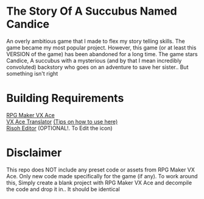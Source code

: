 # The Story Of A Succubus Named Candice
An overly ambitious game that I made to flex my story telling skills. The game became my most popular project. However, this game (or at least this VERSION of the game) has been abandoned for a long time. The game stars Candice, A succubus with a mysterious (and by that I mean incredibly convoluted) backstory who goes on an adventure to save her sister.. But something isn't right

# Building Requirements

[RPG Maker VX Ace](https://store.steampowered.com/app/220700)
\
[VX Ace Translator](https://github.com/AhmedAhmedEG/VX-Ace-Translator) [(Tips on how to use here)](https://github.com/AhmedAhmedEG/VX-Ace-Translator?tab=readme-ov-file#how-to-build)
\
[Risoh Editor](https://portableapps.com/apps/utilities/risoheditor-portable) (OPTIONAL!. To Edit the icon)

# Disclaimer
This repo does NOT include any preset code or assets from RPG Maker VX Ace. Only new code made specifically for the game (if any). To work around this, Simply create a blank project with RPG Maker VX Ace and decompile the code and drop it in.. It should be identical
